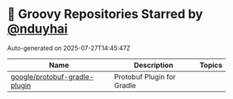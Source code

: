# 🌟 Groovy Repositories Starred by [@nduyhai](https://github.com/nduyhai)

Auto-generated on 2025-07-27T14:45:47Z

| Name | Description | Topics |
|------|-------------|-------|
| [google/protobuf-gradle-plugin](https://github.com/google/protobuf-gradle-plugin) | Protobuf Plugin for Gradle |  |
